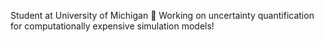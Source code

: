 Student at University of Michigan
🔭 Working on uncertainty quantification for computationally expensive simulation models!


